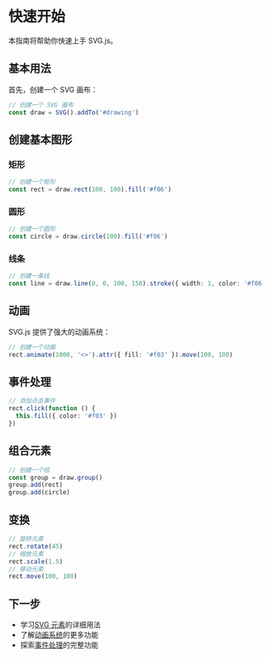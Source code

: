 # 快速开始

本指南将帮助你快速上手 SVG.js。

## 基本用法

首先，创建一个 SVG 画布：

```ts
// 创建一个 SVG 画布
const draw = SVG().addTo('#drawing')
```

## 创建基本图形

### 矩形

```ts
// 创建一个矩形
const rect = draw.rect(100, 100).fill('#f06')
```

### 圆形

```ts
// 创建一个圆形
const circle = draw.circle(100).fill('#f06')
```

### 线条

```ts
// 创建一条线
const line = draw.line(0, 0, 100, 150).stroke({ width: 1, color: '#f06' })
```

## 动画

SVG.js 提供了强大的动画系统：

```ts
// 创建一个动画
rect.animate(1000, '<>').attr({ fill: '#f03' }).move(100, 100)
```

## 事件处理

```ts
// 添加点击事件
rect.click(function () {
  this.fill({ color: '#f03' })
})
```

## 组合元素

```ts
// 创建一个组
const group = draw.group()
group.add(rect)
group.add(circle)
```

## 变换

```ts
// 旋转元素
rect.rotate(45)
// 缩放元素
rect.scale(1.5)
// 移动元素
rect.move(100, 100)
```

## 下一步

- 学习[SVG 元素](/elements)的详细用法
- 了解[动画系统](/animating)的更多功能
- 探索[事件处理](/events)的完整功能

